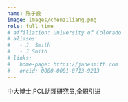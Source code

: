 ```yaml
---
name: 陈子良
image: images/chenziliang.png
role: full_time
# affiliation: University of Colorado
# aliases:
#   - J. Smith
#   - J Smith
# links:
#   home-page: https://janesmith.com
#   orcid: 0000-0001-8713-9213
---
```

中大博士,PCL助理研究员,全职引进



